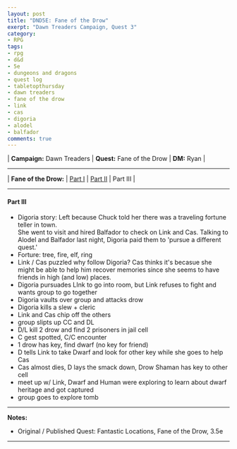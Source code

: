 ```yaml
---
layout: post
title: "DND5E: Fane of the Drow"
exerpt: "Dawn Treaders Campaign, Quest 3"
category:
- RPG
tags:
- rpg
- d&d
- 5e
- dungeons and dragons
- quest log
- tabletopthursday
- dawn treaders
- fane of the drow
- link
- cas
- digoria
- alodel
- balfador
comments: true
---
```


| **Campaign:**  Dawn Treaders | **Quest:**  Fane of the Drow | **DM:** Ryan |

---

| **Fane of the Drow:** | [Part I]() | [Part II]() | Part III |

---

#### Part III

- Digoria story: Left because Chuck told her there was a traveling fortune teller in town.  
She went to visit and hired Balfador to check on Link and Cas.  Talking to Alodel and Balfador 
last night, Digoria paid them to 'pursue a different quest.'
- Forture:  tree, fire, elf, ring
- Link / Cas puzzled why follow Digoria?  Cas thinks it's becasue she might be able to help
him recover memories since she seems to have friends in high (and low) places.
- Digoria pursuades LInk to go into room, but Link refuses to fight and wants group to go together
- Digoria vaults over group and attacks drow
- Digoria kills a slew + cleric
- Link and Cas chip off the others
- group slipts up CC and DL
- D/L kill 2 drow and find 2 prisoners in jail cell
- C gest spotted, C/C encounter
- 1 drow has key, find dwarf (no key for friend)
- D tells Link to take Dwarf and look for other key while she goes to help Cas
- Cas almost dies, D lays the smack down, Drow Shaman has key to other cell
- meet up w/ Link, Dwarf and Human were exploring to learn about dwarf heritage and got captured
- group goes to explore tomb

---

**Notes:**

- Original / Published Quest: Fantastic Locations, Fane of the Drow, 3.5e

---

<!--
XP:
  Cas:  5300
  Digoria: 3800
  Link: 4800
  Alodel: 1000
  Balfador: 1250

Loot:
  Alodel: 5 x 1 time scrolls give adv on nature check
  Link: 77gp, 1 flask acid
  Cas: 1 flask acid, 1 healing potion, 52gp
  Digoria: 1 flask acid, 1 healing potion, 52gp, thieve's tools
  Balfador: light crossbow

Queen Paragrin's Tomb is sealed by magic and all unable to open it.
-->